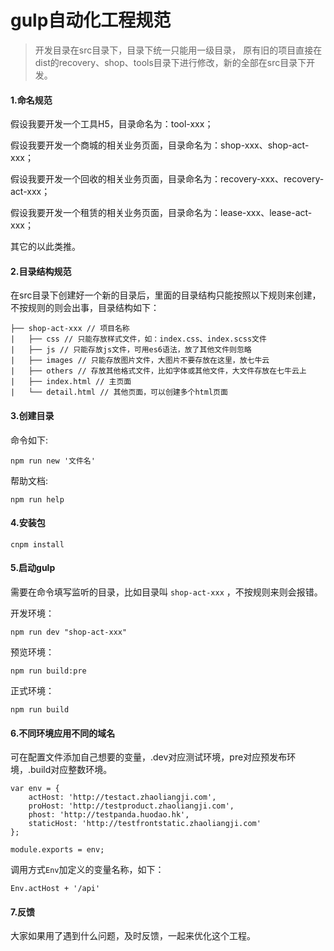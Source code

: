 # gulp自动化工程规范

>开发目录在src目录下，目录下统一只能用一级目录，
原有旧的项目直接在dist的recovery、shop、tools目录下进行修改，新的全部在src目录下开发。

#### 1.命名规范

假设我要开发一个工具H5，目录命名为：tool-xxx；

假设我要开发一个商城的相关业务页面，目录命名为：shop-xxx、shop-act-xxx；

假设我要开发一个回收的相关业务页面，目录命名为：recovery-xxx、recovery-act-xxx；

假设我要开发一个租赁的相关业务页面，目录命名为：lease-xxx、lease-act-xxx；

其它的以此类推。

#### 2.目录结构规范

在src目录下创建好一个新的目录后，里面的目录结构只能按照以下规则来创建，不按规则的则会出事，目录结构如下：

```
├── shop-act-xxx // 项目名称
|   ├── css // 只能存放样式文件，如：index.css、index.scss文件
|   ├── js // 只能存放js文件，可用es6语法，放了其他文件则忽略
|   ├── images // 只能存放图片文件，大图片不要存放在这里，放七牛云
|   ├── others // 存放其他格式文件，比如字体或其他文件，大文件存放在七牛云上
|   ├── index.html // 主页面
|   └── detail.html // 其他页面，可以创建多个html页面
```

#### 3.创建目录

命令如下:
```
npm run new '文件名'
```

帮助文档:
```
npm run help
```

#### 4.安装包

```
cnpm install
```

#### 5.启动gulp

需要在命令填写监听的目录，比如目录叫 `shop-act-xxx` ，不按规则来则会报错。

开发环境：
```
npm run dev "shop-act-xxx"
```

预览环境：
```
npm run build:pre
```

正式环境：
```
npm run build
```

#### 6.不同环境应用不同的域名

可在配置文件添加自己想要的变量，.dev对应测试环境，pre对应预发布环境，.build对应整数环境。

```
var env = {
    actHost: 'http://testact.zhaoliangji.com',
    proHost: 'http://testproduct.zhaoliangji.com',
    phost: 'http://testpanda.huodao.hk',
    staticHost: 'http://testfrontstatic.zhaoliangji.com'
};

module.exports = env;
```

调用方式`Env`加定义的变量名称，如下：
```
Env.actHost + '/api'
```
#### 7.反馈

大家如果用了遇到什么问题，及时反馈，一起来优化这个工程。
